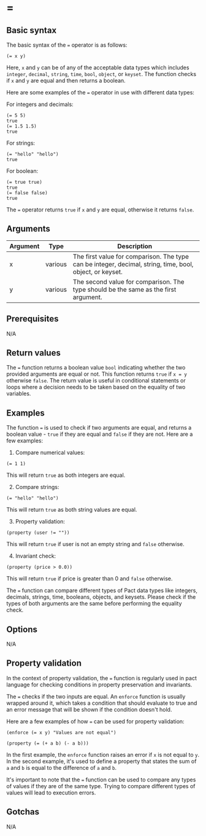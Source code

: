 # =

## Basic syntax

The basic syntax of the `=` operator is as follows:

```pact
(= x y)
```

Here, `x` and `y` can be of any of the acceptable data types which includes `integer`, `decimal`, `string`, `time`, `bool`, `object`, or `keyset`. The function checks if `x` and `y` are equal and then returns a boolean.

Here are some examples of the `=` operator in use with different data types:

For integers and decimals:
```pact
(= 5 5)
true
(= 1.5 1.5)
true
```

For strings:
```pact
(= "hello" "hello")
true
```

For boolean:
```pact
(= true true)
true
(= false false)
true
```

The `=` operator returns `true` if `x` and `y` are equal, otherwise it returns `false`.

## Arguments

| Argument | Type | Description |
| --- | --- | --- |
| x | various | The first value for comparison. The type can be integer, decimal, string, time, bool, object, or keyset. |
| y | various | The second value for comparison. The type should be the same as the first argument. |

## Prerequisites

N/A

## Return values

The `=` function returns a boolean value `bool` indicating whether the two provided arguments are equal or not. This function returns `true` if `x = y` otherwise `false`. The return value is useful in conditional statements or loops where a decision needs to be taken based on the equality of two variables.

## Examples

The function `=` is used to check if two arguments are equal, and returns a boolean value - `true` if they are equal and `false` if they are not. Here are a few examples:

1. Compare numerical values:

```pact
(= 1 1)
```
This will return `true` as both integers are equal.

2. Compare strings:

```pact
(= "hello" "hello")
```
This will return `true` as both string values are equal.

3. Property validation:

```pact
(property (user != ""))
```
This will return `true` if user is not an empty string and `false` otherwise.
  
4. Invariant check:

```pact
(property (price > 0.0))
```
This will return `true` if price is greater than 0 and `false` otherwise. 

The `=` function can compare different types of Pact data types like integers, decimals, strings, time, booleans, objects, and keysets. Please check if the types of both arguments are the same before performing the equality check.

## Options

N/A

## Property validation

In the context of property validation, the `=` function is regularly used in pact language for checking conditions in property preservation and invariants.

The `=` checks if the two inputs are equal. An `enforce` function is usually wrapped around it, which takes a condition that should evaluate to true and an error message that will be shown if the condition doesn't hold.

Here are a few examples of how `=` can be used for property validation:

```pact
(enforce (= x y) "Values are not equal")

(property (= (+ a b) (- a b)))
```

In the first example, the `enforce` function raises an error if `x` is not equal to `y`. In the second example, it's used to define a property that states the sum of `a` and `b` is equal to the difference of `a` and `b`.

It's important to note that the `=` function can be used to compare any types of values if they are of the same type. Trying to compare different types of values will lead to execution errors.

## Gotchas

N/A

